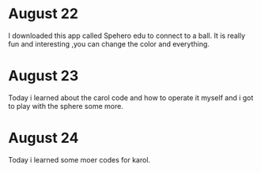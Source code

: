 # August 22
I downloaded this app called Spehero edu to connect to a ball. It is really fun and interesting ,you can change the color and everything.
# August 23
Today i learned about the carol code and how to operate it myself and i got to play with the sphere some more.
# August 24
Today i learned some moer codes for karol.

